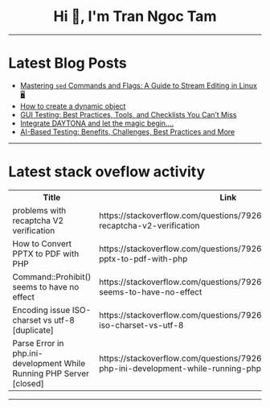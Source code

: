 <h1 align="center">Hi 👋, I'm Tran Ngoc Tam</h1>

---

# Latest Blog Posts 
<!-- BLOG-POST-LIST:START -->
- [Mastering `sed` Commands and Flags: A Guide to Stream Editing in Linux 🖥️](https://dev.to/eshanized/mastering-sed-commands-and-flags-a-guide-to-stream-editing-in-linux-29jj)
- [How to create a dynamic object](https://dev.to/mujahida_joynab_64c7407d8/how-to-create-a-dynamic-object-20e9)
- [GUI Testing: Best Practices, Tools, and Checklists You Can’t Miss](https://dev.to/testifytech/gui-testing-best-practices-tools-and-checklists-you-cant-miss-4pb3)
- [Integrate DAYTONA and let the magic begin....](https://dev.to/mayank_mohapatra/integrate-daytona-and-let-the-magic-begin-38hg)
- [AI-Based Testing: Benefits, Challenges, Best Practices and More](https://dev.to/abhayit2000/ai-based-testing-benefits-challenges-best-practices-and-more-32nh)
<!-- BLOG-POST-LIST:END -->

---

# Latest stack oveflow activity
<table>
  <tr><th>Title</th><th>Link</th></tr>
  <!-- STACKOVERFLOW:START --><tr><td>problems with recaptcha V2 verification</td><td>https://stackoverflow.com/questions/79264230/problems-with-recaptcha-v2-verification</td></tr><tr><td>How to Convert PPTX to PDF with PHP</td><td>https://stackoverflow.com/questions/79264229/how-to-convert-pptx-to-pdf-with-php</td></tr><tr><td>Command::Prohibit&lpar;&rpar; seems to have no effect</td><td>https://stackoverflow.com/questions/79264160/commandprohibit-seems-to-have-no-effect</td></tr><tr><td>Encoding issue ISO-charset vs utf-8 [duplicate]</td><td>https://stackoverflow.com/questions/79264052/encoding-issue-iso-charset-vs-utf-8</td></tr><tr><td>Parse Error in php.ini-development While Running PHP Server [closed]</td><td>https://stackoverflow.com/questions/79263583/parse-error-in-php-ini-development-while-running-php-server</td></tr><!-- STACKOVERFLOW:END -->
</table>

---


